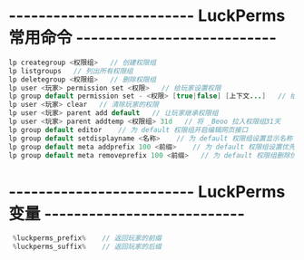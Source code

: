 # ------------------------- LuckPerms 常用命令 ---------------------------
```java
lp creategroup <权限组>   // 创建权限组
lp listgroups   // 列出所有权限组 
lp deletegroup <权限组>   // 删除权限组
lp user <玩家> permission set <权限>   // 给玩家设置权限
lp group default permission set - <权限> [true|false] [上下文...]   // 给权限组设置权限
lp user <玩家> clear   // 清除玩家的权限
lp user <玩家> parent add default   // 让玩家继承权限组
lp user <玩家> parent addtemp <权限组> 31d   // 将 _Beoo 拉入权限组31天
lp group default editor    // 为 default 权限组开启编辑网页接口
lp group default setdisplayname <名称>    // 为 default 权限组设置显示名称
lp group default meta addprefix 100 <前缀>    // 为 default 权限组设置优先级 100 的前缀
lp group default meta removeprefix 100 <前缀>   // 为 default 权限组删除优先级 100 的前缀
```
# ------------------------- LuckPerms 变量 ---------------------------
```JAVA
 %luckperms_prefix%    // 返回玩家的前缀
 %luckperms_suffix%    // 返回玩家的后缀
```




